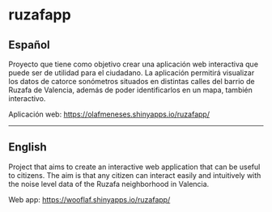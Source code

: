 # ruzafapp
## Español
Proyecto que tiene como objetivo crear una aplicación web interactiva que puede ser de utilidad para el ciudadano. La aplicación permitirá visualizar los datos de catorce sonómetros situados en distintas calles del barrio de Ruzafa de Valencia, además de poder identificarlos en un mapa, también interactivo. 

Aplicación web: https://olafmeneses.shinyapps.io/ruzafapp/

----------------------------------------------------------------
## English
Project that aims to create an interactive web application that can be useful to citizens. The aim is that any citizen can interact easily and intuitively with the noise level data of the Ruzafa neighborhood in Valencia.

Web app: https://wooflaf.shinyapps.io/ruzafapp/
